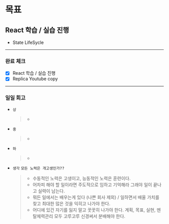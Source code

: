 # 목표

## React 학습 / 실습 진행
- State LifeSycle

---

### 완료 체크

- [x] React 학습 / 실습 진행
- [x] Replica Youtube copy

---

### 일일 회고

- `상`
  > -
- `중`
  > -
- `하`
  > -
- `생각`
  `모든 노력은 개고생인가??`
  > - 수동적인 노력은 고생이고, 능동적인 노력은 훈련이다.
  > - 어차피 해야 할 일이라면 주도적으로 임하고 기억해라 그래야 일이 끝나고 실력이 남는다.
  > - 뭐든 일에서는 배우는게 있다 (나쁜 회사 제외) / 일하면서 배울 가치를 찾고 최대한 많은 것을 익히고 나가야 한다.
  > - 어디에 있건 자기를 잃지 말고 꿋꿋히 나가야 한다. 계획, 목표, 실현, 멘탈체력관리 모두 고루고루 신경써서 분배해야 한다.
